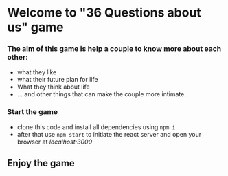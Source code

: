 # Welcome to "36 Questions about us" game

### The aim of this game is help a couple to know more about each other:
- what they like
- what their future plan for life
- What they think about life
- ... and other things that can make the couple more intimate.

### Start the game
- clone this code and install all dependencies using `npm i`
- after that use `npm start` to initiate the react server and open your browser at  *localhost:3000*

## Enjoy the game